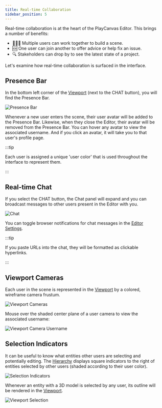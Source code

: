 ```yaml
---
title: Real-time Collaboration
sidebar_position: 5
---
```


Real-time collaboration is at the heart of the PlayCanvas Editor. This brings a number of benefits:

* 🧑‍🤝‍🧑 Multiple users can work together to build a scene.
* 🆘 One user can join another to offer advice or help fix an issue.
* 🔍 Stakeholders can drop by to see the latest state of a project.

Let's examine how real-time collaboration is surfaced in the interface.

## Presence Bar

In the bottom left corner of the [Viewport](../interface/viewport) (next to the CHAT button), you will find the Presence Bar.

![Presence Bar](/img/user-manual/editor/realtime-collaboration/presence-bar.png)

Whenever a new user enters the scene, their user avatar will be added to the Presence Bar. Likewise, when they close the Editor, their avatar will be removed from the Presence Bar. You can hover any avatar to view the associated username. And if you click an avatar, it will take you to that user's profile page.

:::tip

Each user is assigned a unique 'user color' that is used throughout the interface to represent them.

:::

## Real-time Chat

If you select the CHAT button, the Chat panel will expand and you can broadcast messages to other users present in the Editor with you.

![Chat](/img/user-manual/editor/realtime-collaboration/chat.gif)

You can toggle browser notifications for chat messages in the [Editor Settings](../settings).

:::tip

If you paste URLs into the chat, they will be formatted as clickable hyperlinks.

:::

## Viewport Cameras

Each user in the scene is represented in the [Viewport](../interface/viewport) by a colored, wireframe camera frustum.

![Viewport Cameras](/img/user-manual/editor/realtime-collaboration/viewport-cameras.webp)

Mouse over the shaded center plane of a user camera to view the associated username:

![Viewport Camera Username](/img/user-manual/editor/realtime-collaboration/viewport-camera-username.png)

## Selection Indicators

It can be useful to know what entities other users are selecting and potentially editing. The [Hierarchy](../interface/hierarchy) displays square indicators to the right of entities selected by other users (shaded according to their user color).

![Selection Indicators](/img/user-manual/editor/realtime-collaboration/selection-indicators.gif)

Whenever an entity with a 3D model is selected by any user, its outline will be rendered in the [Viewport](../interface/viewport).

![Viewport Selection](/img/user-manual/editor/realtime-collaboration/viewport-selection.gif)
